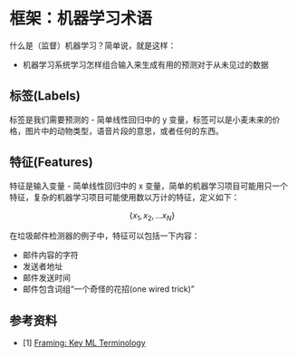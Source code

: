 # 框架：机器学习术语

什么是（监督）机器学习？简单说，就是这样：

- 机器学习系统学习怎样组合输入来生成有用的预测对于从未见过的数据

## 标签(Labels)

标签是我们需要预测的 - 简单线性回归中的 y 变量，标签可以是小麦未来的价格，图片中的动物类型，语音片段的意思，或者任何的东西。

## 特征(Features)

特征是输入变量 - 简单线性回归中的 x 变量，简单的机器学习项目可能用只一个特征，复杂的机器学习项目可能使用数以万计的特征，定义如下：

$$\{x_1, x_2, ... x_N\}$$

在垃圾邮件检测器的例子中，特征可以包括一下内容：

- 邮件内容的字符
- 发送者地址
- 邮件发送时间
- 邮件包含词组“一个奇怪的花招(one wired trick)”

## 参考资料

- [1] [Framing: Key ML Terminology ](https://developers.google.com/machine-learning/crash-course/framing/ml-terminology)